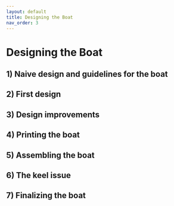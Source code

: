 ```yaml
---
layout: default
title: Designing the Boat
nav_order: 3
---
```


# Designing the Boat

## 1)   Naive design and guidelines for the boat

## 2)	First design
## 3)	Design improvements
## 4)	Printing the boat
## 5)	Assembling the boat
## 6)	The keel issue
## 7)	Finalizing the boat